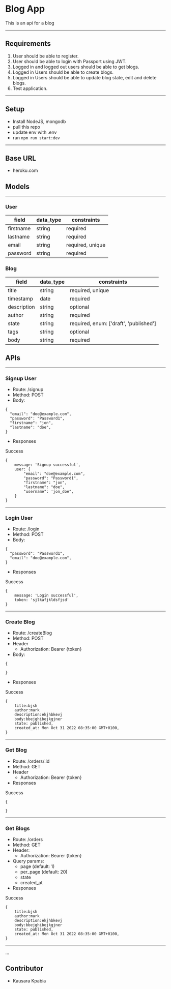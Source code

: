# Blog App
This is an api for a blog

---

## Requirements
1. User should be able to register. 
2. User should be able to login with Passport using JWT.
3. Logged in and logged out users should be able to get blogs.
4. Logged in Users should be able to create blogs.
5. Logged in Users should be able to update blog state, edit and delete blogs.
6. Test application.

---

## Setup 

- Install NodeJS, mongodb
- pull this repo
- update env with .env
- run `npm run start:dev`

---

## Base URL

- heroku.com


## Models
---

### User
| field  |  data_type | constraints  |
|---|---|---|
|  firstname | string  |  required|
|  lastname  |  string |  required  |
|  email     | string  |  required, unique |
|  password |   string |  required  |


### Blog
| field  |  data_type | constraints  |
|---|---|---|
|  title |  string |  required, unique |
|  timestamp |  date |  required |
|  description | string |  optional |
|  author  |  string |  required  |
|  state     | string  |  required, enum: ['draft', 'published'] |
|  tags |   string |  optional  |
|  body |  string |  required |



## APIs
---

### Signup User

- Route: /signup
- Method: POST
- Body: 
```
{
  "email": "doe@example.com",
  "password": "Password1",
  "firstname": "jon",
  "lastname": "doe",
}
```

- Responses

Success
```
{
    message: 'Signup successful',
    user: {
        "email": "doe@example.com",
        "password": "Password1",
        "firstname": "jon",
        "lastname": "doe",
        "username": 'jon_doe",
    }
}
```
---
### Login User

- Route: /login
- Method: POST
- Body: 
```
{
  "password": "Password1",
  "email": "doe@example.com",
}
```

- Responses

Success
```
{
    message: 'Login successful',
    token: 'sjlkafjkldsfjsd'
}
```

---
### Create Blog

- Route: /createBlog
- Method: POST
- Header
    - Authorization: Bearer {token}
- Body: 
```
{
    
}
```

- Responses

Success
```
{
    title:bjsh
    author:mark
    description:ekjhbkevj
    body:bbejghibejkgjner
    state: published,
    created_at: Mon Oct 31 2022 08:35:00 GMT+0100,
}
```
---
### Get Blog

- Route: /orders/:id
- Method: GET
- Header
    - Authorization: Bearer {token}
- Responses

Success
```
{
    
}
```
---

### Get Blogs

- Route: /orders
- Method: GET
- Header:
    - Authorization: Bearer {token}
- Query params: 
    - page (default: 1)
    - per_page (default: 20)
    - state
    - created_at
- Responses

Success
```
{
    title:bjsh
    author:mark
    description:ekjhbkevj
    body:bbejghibejkgjner
    state: published,
    created_at: Mon Oct 31 2022 08:35:00 GMT+0100,
}
```
---

...

## Contributor
- Kausara Kpabia